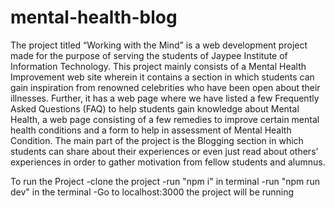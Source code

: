 # mental-health-blog

The project titled “Working with the Mind” is a web development project made for the purpose of serving the students of Jaypee Institute of Information Technology. This project mainly consists of a Mental Health Improvement web site wherein it contains a section in which students can gain inspiration from renowned celebrities who have been open about their illnesses. Further, it has a web page where we have listed a few Frequently Asked Questions (FAQ) to help students gain knowledge about Mental Health, a web page consisting of a few remedies to improve certain mental health conditions and a form to help in assessment of Mental Health Condition. The main part of the project is the Blogging section in which students can share about their experiences or even just read about others’ experiences in order to gather motivation from fellow students and alumnus.

To run the Project
-clone the project
-run "npm i" in terminal
-run "npm run dev" in the terminal
-Go to localhost:3000 the project will be running
